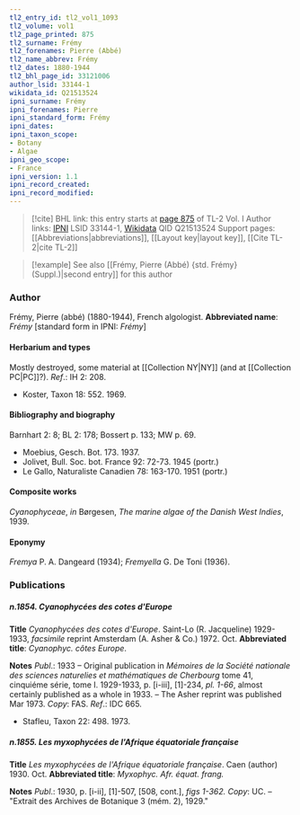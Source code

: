 ```yaml
---
tl2_entry_id: tl2_vol1_1093
tl2_volume: vol1
tl2_page_printed: 875
tl2_surname: Frémy
tl2_forenames: Pierre (Abbé)
tl2_name_abbrev: Frémy
tl2_dates: 1880-1944
tl2_bhl_page_id: 33121006
author_lsid: 33144-1
wikidata_id: Q21513524
ipni_surname: Frémy
ipni_forenames: Pierre
ipni_standard_form: Frémy
ipni_dates: 
ipni_taxon_scope: 
- Botany
- Algae
ipni_geo_scope: 
- France
ipni_version: 1.1
ipni_record_created: 
ipni_record_modified:
---
```


> [!cite] BHL link: this entry starts at [page 875](https://www.biodiversitylibrary.org/page/33121006) of TL-2 Vol. I
> Author links: [IPNI](https://www.ipni.org/a/33144-1) LSID 33144-1, [Wikidata](https://www.wikidata.org/wiki/Q21513524) QID Q21513524
> Support pages: [[Abbreviations|abbreviations]], [[Layout key|layout key]], [[Cite TL-2|cite TL-2]]

> [!example] See also [[Frémy, Pierre (Abbé) {std. Frémy} (Suppl.)|second entry]] for this author

### Author

Frémy, Pierre (abbé) (1880-1944), French algologist. 
**Abbreviated name**: *Frémy* \[standard form in IPNI: *Frémy*\]

#### Herbarium and types

Mostly destroyed, some material at [[Collection NY|NY]] (and at [[Collection PC|PC]]?).
*Ref*.: IH 2: 208.
- Koster, Taxon 18: 552. 1969.

#### Bibliography and biography

Barnhart 2: 8; BL 2: 178; Bossert p. 133; MW p. 69.
- Moebius, Gesch. Bot. 173. 1937.
- Jolivet, Bull. Soc. bot. France 92: 72-73. 1945 (portr.)
- Le Gallo, Naturaliste Canadien 78: 163-170. 1951 (portr.)

#### Composite works

*Cyanophyceae*, *in* Børgesen, *The marine algae of the Danish West Indies*, 1939.

#### Eponymy

*Fremya* P. A. Dangeard (1934); *Fremyella* G. De Toni (1936).

### Publications

##### n.1854. Cyanophycées des cotes d'Europe

**Title**
*Cyanophycées des cotes d'Europe*. Saint-Lo (R. Jacqueline) 1929-1933, *facsimile* reprint Amsterdam (A. Asher & Co.) 1972. Oct.
**Abbreviated title**: *Cyanophyc. côtes Europe*.

**Notes**
*Publ*.: 1933 – Original publication in *Mémoires de la Société nationale des sciences naturelies et* *mathématiques de Cherbourg* tome 41, cinquiéme série, tome I. 1929-1933, p. \[i-iii\], \[1\]-234, *pl. 1-66*, almost certainly published as a whole in 1933. – The Asher reprint was published Mar 1973. *Copy*: FAS.
*Ref*.: IDC 665.
- Stafleu, Taxon 22: 498. 1973.

##### n.1855. Les myxophycées de l'Afrique équatoriale française

**Title**
*Les myxophycées de l'Afrique équatoriale française*. Caen (author) 1930. Oct.
**Abbreviated title**: *Myxophyc. Afr. équat. frang.*

**Notes**
*Publ*.: 1930, p. \[i-ii\], \[1\]-507, \[508, cont.\], *figs 1-362. Copy*: UC. – "Extrait des Archives de Botanique 3 (mém. 2), 1929."

